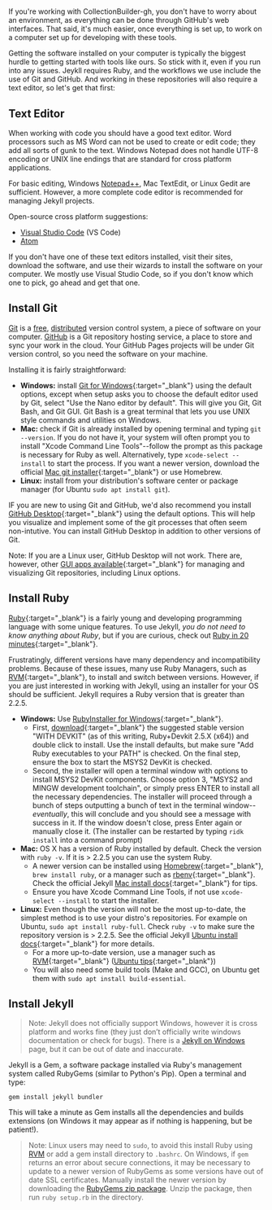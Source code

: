 # 

If you're working with CollectionBuilder-gh, you don't have to worry about an environment, as everything can be done through GitHub's web interfaces. That said, it's much easier, once everything is set up, to work on a computer set up for developing with these tools. 

Getting the software installed on your computer is typically the biggest hurdle to getting started with tools like ours. So stick with it, even if you run into any issues. Jeykll requires Ruby, and the workflows we use include the use of Git and GitHub. And working in these repositories will also require a text editor, so let's get that first: 

## Text Editor

When working with code you should have a good text editor.
Word processors such as MS Word can not be used to create or edit code; they add all sorts of gunk to the text.
Windows Notepad does not handle UTF-8 encoding or UNIX line endings that are standard for cross platform applications. 

For basic editing, Windows [Notepad++](https://notepad-plus-plus.org/), Mac TextEdit, or Linux Gedit are sufficient.
However, a more complete code editor is recommended for managing Jekyll projects.

Open-source cross platform suggestions:

- [Visual Studio Code](https://code.visualstudio.com/) (VS Code)
- [Atom](https://atom.io/)

If you don't have one of these text editors installed, visit their sites, download the software, and use their wizards to install the software on your computer. We mostly use Visual Studio Code, so if you don't know which one to pick, go ahead and get that one. 

## Install Git

[Git](https://git-scm.com/) is a [free](https://www.gnu.org/philosophy/free-sw.en.html), [distributed](https://en.wikipedia.org/wiki/Distributed_version_control) version control system, a piece of software on your computer. 
[GitHub](https://github.com/) is a Git repository hosting service, a place to store and sync your work in the cloud.
Your GitHub Pages projects will be under Git version control, so you need the software on your machine. 

Installing it is fairly straightforward:

- **Windows:** install [Git for Windows](https://git-for-windows.github.io/){:target="_blank"} using the default options, except when setup asks you to choose the default editor used by Git, select "Use the Nano editor by default". This will give you Git, Git Bash, and Git GUI. Git Bash is a great terminal that lets you use UNIX style commands and utilities on Windows.
- **Mac:** check if Git is already installed by opening terminal and typing `git --version`. If you do not have it, your system will often prompt you to install "Xcode Command Line Tools"--follow the prompt as this package is necessary for Ruby as well. Alternatively, type `xcode-select --install` to start the process. If you want a newer version, download the official [Mac git installer](https://git-scm.com/downloads){:target="_blank"} or use Homebrew.
- **Linux:** install from your distribution's software center or package manager (for Ubuntu `sudo apt install git`).

IF you are new to using Git and GitHub, we'd also recommend you install [GitHub Desktop](https://desktop.github.com/){:target="_blank"} using the default options. This will help you visualize and implement some of the git processes that often seem non-intutive. You can install GitHub Desktop in addition to other versions of Git.

Note: If you are a Linux user, GitHub Desktop will not work. There are, however, other [GUI apps available](https://git-scm.com/downloads/guis){:target="_blank"} for managing and visualizing Git repositories, including Linux options.

## Install Ruby

[Ruby](https://www.ruby-lang.org/en/){:target="_blank"} is a fairly young and developing programming language with some unique features. 
To use Jekyll, *you do not need to know anything about Ruby*, but if you are curious, check out [Ruby in 20 minutes](https://www.ruby-lang.org/en/documentation/quickstart/){:target="_blank"}.

Frustratingly, different versions have many dependency and incompatibility problems.
Because of these issues, many use Ruby Managers, such as [RVM](http://rvm.io/){:target="_blank"}, to install and switch between versions.
However, if you are just interested in working with Jekyll, using an installer for your OS should be sufficient.
Jekyll requires a Ruby version that is greater than 2.2.5.

- **Windows:** Use [RubyInstaller for Windows](https://rubyinstaller.org/){:target="_blank"}. 
    - First, [download](https://rubyinstaller.org/downloads/){:target="_blank"} the suggested stable version "WITH DEVKIT" (as of this writing, Ruby+Devkit 2.5.X (x64)) and double click to install. Use the install defaults, but make sure "Add Ruby executables to your PATH" is checked. On the final step, ensure the box to start the MSYS2 DevKit is checked.
    - Second, the installer will open a terminal window with options to install MSYS2 DevKit components. Choose option 3, "MSYS2 and MINGW development toolchain", or simply press ENTER to install all the necessary dependencies. The installer will proceed through a bunch of steps outputting a bunch of text in the terminal window--*eventually*, this will conclude and you should see a message with success in it. If the window doesn't close, press Enter again or manually close it. (The installer can be restarted by typing `ridk install` into a command prompt)
- **Mac:** OS X has a version of Ruby installed by default. Check the version with `ruby -v`. If it is > 2.2.5 you can use the system Ruby. 
    - A newer version can be installed using [Homebrew](https://brew.sh/){:target="_blank"}, `brew install ruby`, or a manager such as [rbenv](https://github.com/rbenv/rbenv){:target="_blank"}. Check the official Jekyll [Mac install docs](https://jekyllrb.com/docs/installation/macos/){:target="_blank"} for tips. 
    - Ensure you have Xcode Command Line Tools, if not use `xcode-select --install` to start the installer.
- **Linux:** Even though the version will not be the most up-to-date, the simplest method is to use your distro's repositories. For example on Ubuntu, `sudo apt install ruby-full`. Check `ruby -v` to make sure the repository version is > 2.2.5. See the official Jekyll [Ubuntu install docs](https://jekyllrb.com/docs/installation/ubuntu/){:target="_blank"} for more details.
    - For a more up-to-date version, use a manager such as [RVM](http://rvm.io/){:target="_blank"} ([Ubuntu tips](https://evanwill.github.io/_drafts/notes/ruby-notes.html){:target="_blank"})
    - You will also need some build tools (Make and GCC), on Ubuntu get them with `sudo apt install build-essential`.

## Install Jekyll

> Note: Jekyll does not officially support Windows, however it is cross platform and works fine (they just don’t officially write windows documentation or check for bugs). 
> There is a [Jekyll on Windows](https://jekyllrb.com/docs/installation/windows/) page, but it can be out of date and inaccurate.

Jekyll is a Gem, a software package installed via Ruby's management system called RubyGems (similar to Python's Pip). 
Open a terminal and type:

`gem install jekyll bundler`

This will take a minute as Gem installs all the dependencies and builds extensions (on Windows it may appear as if nothing is happening, but be patient!). 

> Note: Linux users may need to `sudo`, to avoid this install Ruby using [RVM](http://rvm.io/) or add a gem install directory to `.bashrc`.
> On Windows, if `gem` returns an error about secure connections, it may be necessary to update to a newer version of RubyGems as some versions have out of date SSL certificates.
> Manually install the newer version by downloading the [RubyGems zip package](https://rubygems.org/pages/download#formats).
> Unzip the package, then run `ruby setup.rb` in the directory.